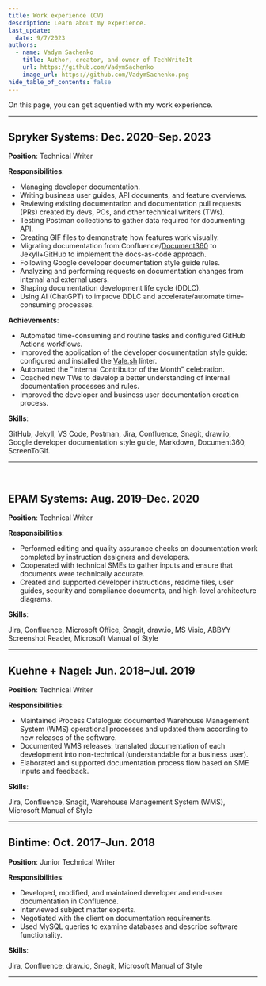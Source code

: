 ```yaml
---
title: Work experience (CV)
description: Learn about my experience.
last_update: 
  date: 9/7/2023
authors:
  - name: Vadym Sachenko
    title: Author, creator, and owner of TechWriteIt
    url: https://github.com/VadymSachenko
    image_url: https://github.com/VadymSachenko.png
hide_table_of_contents: false
---
```


On this page, you can get aquentied with my work experience.

---

## Spryker Systems: Dec. 2020–Sep. 2023

**Position**: Technical Writer

**Responsibilities**:

- Managing developer documentation.
- Writing business user guides, API documents, and feature overviews.
- Reviewing existing documentation and documentation pull requests (PRs) created by devs, POs, and other technical writers (TWs).
- Testing Postman collections to gather data required for documenting API.
- Creating GIF files to demonstrate how features work visually.
- Migrating documentation from Confluence/[Document360](https://document360.com/) to Jekyll+GitHub to implement the docs-as-code approach.
- Following Google developer documentation style guide rules.
- Analyzing and performing requests on documentation changes from internal and external users.
- Shaping documentation development life cycle (DDLC).
- Using AI (ChatGPT) to improve DDLC and accelerate/automate time-consuming processes.

**Achievements**:

- Automated time-consuming and routine tasks and configured GitHub Actions workflows.
- Improved the application of the developer documentation style guide: configured and installed the [Vale.sh](https://vale.sh/docs/vale-cli/overview/) linter.
- Automated the "Internal Contributor of the Month" celebration.
- Coached new TWs to develop a better understanding of internal documentation processes and rules.
- Improved the developer and business user documentation creation process.

**Skills**:

GitHub, Jekyll, VS Code, Postman, Jira, Confluence, Snagit, draw.io, Google&nbsp;developer&nbsp;documentation&nbsp;style&nbsp;guide, Markdown, Document360, ScreenToGif.

---
 
## EPAM Systems: Aug. 2019–Dec. 2020

**Position**: Technical Writer

**Responsibilities**:

- Performed editing and quality assurance checks on documentation work completed by instruction designers and developers.
- Cooperated with technical SMEs to gather inputs and ensure that documents were technically accurate.
- Created and supported developer instructions, readme files, user guides, security and compliance documents, and high-level architecture diagrams.

**Skills**:

Jira, Confluence, Microsoft Office, Snagit, draw.io, MS Visio, ABBYY Screenshot Reader, Microsoft Manual of Style

---

## Kuehne + Nagel: Jun. 2018–Jul. 2019

**Position**: Technical Writer

**Responsibilities**:

- Maintained Process Catalogue: documented Warehouse Management System (WMS) operational processes and updated them according to new releases of the software.
- Documented WMS releases: translated documentation of each development into non-technical (understandable for a business user).
- Elaborated and supported documentation process flow based on SME inputs and feedback.

**Skills**:

Jira, Confluence, Snagit, Warehouse Management System (WMS), Microsoft Manual of Style

---

## Bintime: Oct. 2017–Jun. 2018

**Position**: Junior Technical Writer

**Responsibilities**:

- Developed, modified, and maintained developer and end-user documentation in Confluence.
- Interviewed subject matter experts.
- Negotiated with the client on documentation requirements.
- Used MySQL queries to examine databases and describe software functionality.

**Skills**:

Jira, Confluence, draw.io, Snagit, Microsoft Manual of Style

---